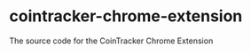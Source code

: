 cointracker-chrome-extension
============================

The source code for the CoinTracker Chrome Extension
